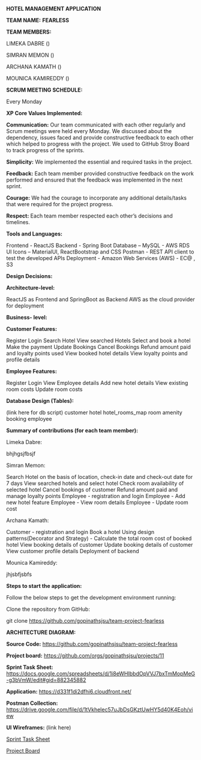 **HOTEL MANAGEMENT APPLICATION**


**TEAM NAME:** **FEARLESS**


**TEAM MEMBERS:**    


 LIMEKA DABRE ()

 SIMRAN MEMON ()

 ARCHANA KAMATH ()

 MOUNICA KAMIREDDY ()
                     
              
**SCRUM MEETING SCHEDULE:**

Every Monday



**XP Core Values Implemented:**

**Communication:** Our team communicated with each other regularly and Scrum meetings were held every Monday. We discussed about the dependency, issues faced and provide constructive feedback to each other which helped to progress with the project. We used to GitHub Stroy Board to track progress of the sprints.


**Simplicity:** We implemented the essential and required tasks in the project.


**Feedback:** Each team member provided constructive feedback on the work performed and ensured that the feedback was implemented in the next sprint.


**Courage:** We had the courage to incorporate any additional details/tasks that were required for the project progress.


**Respect:** Each team member respected each other’s decisions and timelines.


**Tools and Languages:**

Frontend - ReactJS
Backend - Spring Boot
Database – MySQL - AWS RDS
UI Icons – MaterialUI, ReactBootstrap and CSS
Postman - REST API client to test the developed APIs
Deployment - Amazon Web Services (AWS) - EC@ , S3


**Design Decisions:**


**Architecture-level:**

ReactJS as Frontend and SpringBoot as Backend
AWS as the cloud provider for deployment


**Business- level:**


**Customer Features:**

Register
Login
Search Hotel
View searched Hotels
Select and book a hotel
Make the payment
Update Bookings
Cancel Bookings
Refund amount paid and loyalty points used
View booked hotel details
View loyalty points and profile details



**Employee Features:**

Register
Login
View Employee details
Add new hotel details
View existing room costs
Update room costs



**Database Design (Tables):**

(link here for db script)
customer
hotel
hotel_rooms_map
room
amenity
booking
employee



**Summary of contributions (for each team member):**


Limeka Dabre:

bhjhgsjfbsjf



Simran Memon:

Search Hotel on the basis of location, check-in date and check-out date for 7 days
View searched hotels and select hotel
Check room availability of selected hotel
Cancel bookings of customer
Refund amount paid and manage loyalty points
Employee - registration and login
Employee - Add new hotel feature
Employee - View room details
Employee - Update room cost


Archana Kamath:

Customer - registration and login
Book a hotel
Using design patterns(Decorator and Strategy) -  Calculate the total room cost of booked hotel
View booking details of customer
Update booking details of customer
View customer profile details
Deployment of backend



Mounica Kamireddy:

jhjsbfjsbfs


**Steps to start the application:**

Follow the below steps to get the development environment running:

Clone the repository from GitHub:

git clone https://github.com/gopinathsjsu/team-project-fearless




**ARCHITECTURE DIAGRAM:**


**Source Code:** https://github.com/gopinathsjsu/team-project-fearless

**Project board:** https://github.com/orgs/gopinathsjsu/projects/11

**Sprint Task Sheet:** https://docs.google.com/spreadsheets/d/1i8eWHIbbdOpVVJ7bxTmMopMeG-g3bVmW/edit#gid=882345882

**Application:** https://d331f1di2dfhi6.cloudfront.net/

**Postman Collection:** https://drive.google.com/file/d/1tVkhelec57uJbDsGKztUwHY5d40K4Eoh/view

**UI Wireframes:**  (link here)









[Sprint Task Sheet](https://docs.google.com/spreadsheets/d/1i8eWHIbbdOpVVJ7bxTmMopMeG-g3bVmW/edit#gid=882345882)

[Project Board](https://github.com/orgs/gopinathsjsu/projects/11?fullscreen=true)

